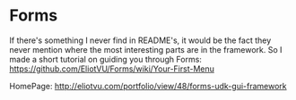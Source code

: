 Forms
=====
If there's something I never find in README's, it would be the fact they never mention where the most interesting parts are in the framework.
So I made a short tutorial on guiding you through Forms: https://github.com/EliotVU/Forms/wiki/Your-First-Menu

HomePage:
http://eliotvu.com/portfolio/view/48/forms-udk-gui-framework